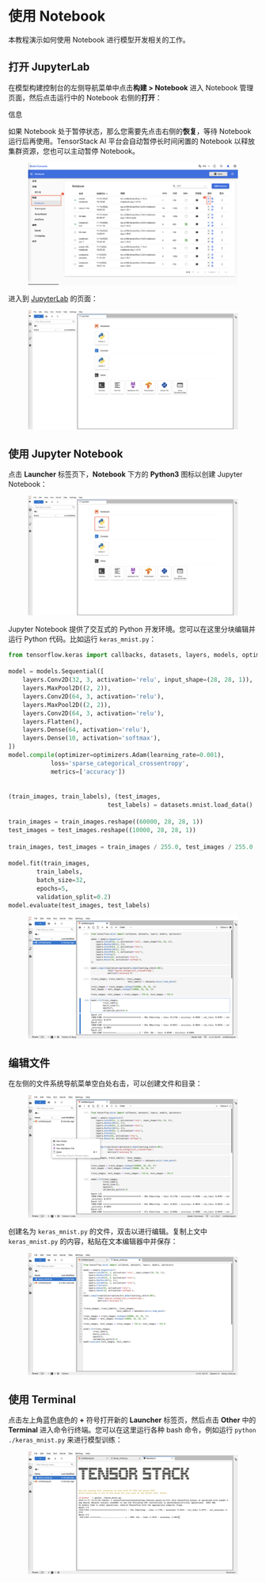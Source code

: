 # 使用 Notebook

本教程演示如何使用 Notebook 进行模型开发相关的工作。

## 打开 JupyterLab

在模型构建控制台的左侧导航菜单中点击**构建 > Notebook** 进入 Notebook 管理页面，然后点击运行中的 Notebook 右侧的**打开**：

<aside class="note info">
<div class="title">信息</div>

如果 Notebook 处于暂停状态，那么您需要先点击右侧的**恢复**，等待 Notebook 运行后再使用。TensorStack AI 平台会自动暂停长时间闲置的 Notebook 以释放集群资源，您也可以主动暂停 Notebook。

</aside>

<figure class="screenshot">
  <img alt="notebook-manage" src="../assets/tasks/develop-and-test-model/use-notebook/notebook-manage.png" />
</figure>

进入到 <a target="_blank" rel="noopener noreferrer" href="https://jupyterlab.readthedocs.io/en/latest/">JupyterLab</a> 的页面：

<figure class="screenshot">
  <img alt="jupyterLab" src="../assets/tasks/develop-and-test-model/use-notebook/jupyterLab.png" />
</figure>

## 使用 Jupyter Notebook

点击 **Launcher** 标签页下，**Notebook** 下方的 **Python3** 图标以创建 Jupyter Notebook：

<figure class="screenshot">
  <img alt="jupyterLab-select-notebook" src="../assets/tasks/develop-and-test-model/use-notebook/jupyterLab-select-notebook.png" />
</figure>

Jupyter Notebook 提供了交互式的 Python 开发环境。您可以在这里分块编辑并运行 Python 代码。比如运行 `keras_mnist.py`：

``` python
from tensorflow.keras import callbacks, datasets, layers, models, optimizers

model = models.Sequential([
    layers.Conv2D(32, 3, activation='relu', input_shape=(28, 28, 1)),
    layers.MaxPool2D((2, 2)),
    layers.Conv2D(64, 3, activation='relu'),
    layers.MaxPool2D((2, 2)),
    layers.Conv2D(64, 3, activation='relu'),
    layers.Flatten(),
    layers.Dense(64, activation='relu'),
    layers.Dense(10, activation='softmax'),
])
model.compile(optimizer=optimizers.Adam(learning_rate=0.001),
            loss='sparse_categorical_crossentropy',
            metrics=['accuracy'])


(train_images, train_labels), (test_images,
                            test_labels) = datasets.mnist.load_data()

train_images = train_images.reshape((60000, 28, 28, 1))
test_images = test_images.reshape((10000, 28, 28, 1))

train_images, test_images = train_images / 255.0, test_images / 255.0

model.fit(train_images,
        train_labels,
        batch_size=32,
        epochs=5,
        validation_split=0.2)
model.evaluate(test_images, test_labels)
```

<figure class="screenshot">
  <img alt="jupyterLab-notebook" src="../assets/tasks/develop-and-test-model/use-notebook/jupyterLab-notebook.png" />
</figure>

## 编辑文件

在左侧的文件系统导航菜单空白处右击，可以创建文件和目录：

<figure class="screenshot">
  <img alt="jupyterLab-newfile" src="../assets/tasks/develop-and-test-model/use-notebook/jupyterLab-newfile.png" />
</figure>

创建名为 `keras_mnist.py` 的文件，双击以进行编辑。复制上文中 `keras_mnist.py` 的内容，粘贴在文本编辑器中并保存：

<figure class="screenshot">
  <img alt="jupyterLab-editor" src="../assets/tasks/develop-and-test-model/use-notebook/jupyterLab-editor.png" />
</figure>

## 使用 Terminal

点击左上角蓝色底色的 **+** 符号打开新的 **Launcher** 标签页，然后点击 **Other** 中的 **Terminal** 进入命令行终端。您可以在这里运行各种 bash 命令，例如运行 `python ./keras_mnist.py` 来进行模型训练：

<figure class="screenshot">
  <img alt="jupyterLab-terminal" src="../assets/tasks/develop-and-test-model/use-notebook/jupyterLab-terminal.png" />
</figure>
